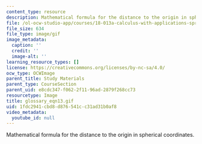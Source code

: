 ```yaml
---
content_type: resource
description: Mathematical formula for the distance to the origin in spherical coordinates.
file: /ol-ocw-studio-app/courses/18-013a-calculus-with-applications-spring-2005/1fdc2941cbd8d876541cc31ad31b0af8_glossary_eqn13.gif
file_size: 634
file_type: image/gif
image_metadata:
  caption: ''
  credit: ''
  image-alt: ''
learning_resource_types: []
license: https://creativecommons.org/licenses/by-nc-sa/4.0/
ocw_type: OCWImage
parent_title: Study Materials
parent_type: CourseSection
parent_uid: e8cdc347-f062-2f11-96ad-2879f268cc73
resourcetype: Image
title: glossary_eqn13.gif
uid: 1fdc2941-cbd8-d876-541c-c31ad31b0af8
video_metadata:
  youtube_id: null
---
```

Mathematical formula for the distance to the origin in spherical coordinates.